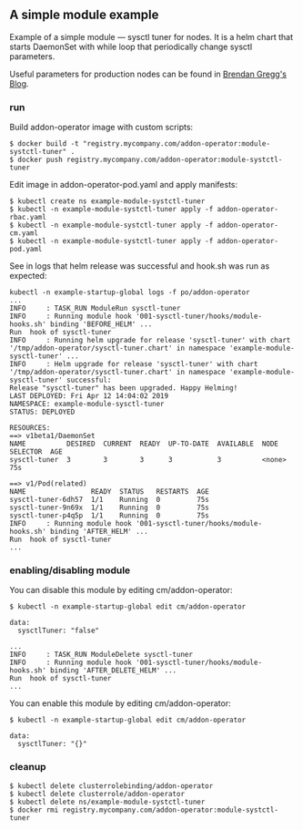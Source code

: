 ## A simple module example

Example of a simple module — sysctl tuner for nodes. It is a helm chart
that starts DaemonSet with while loop that periodically change sysctl 
parameters.

Useful parameters for production nodes can be found in [Brendan Gregg's Blog](http://www.brendangregg.com/blog/2017-12-31/reinvent-netflix-ec2-tuning.html).

### run

Build addon-operator image with custom scripts:

```
$ docker build -t "registry.mycompany.com/addon-operator:module-systctl-tuner" .
$ docker push registry.mycompany.com/addon-operator:module-systctl-tuner
```

Edit image in addon-operator-pod.yaml and apply manifests:

```
$ kubectl create ns example-module-systctl-tuner
$ kubectl -n example-module-systctl-tuner apply -f addon-operator-rbac.yaml
$ kubectl -n example-module-systctl-tuner apply -f addon-operator-cm.yaml
$ kubectl -n example-module-systctl-tuner apply -f addon-operator-pod.yaml
```

See in logs that helm release was successful and hook.sh was run as expected:

```
kubectl -n example-startup-global logs -f po/addon-operator
...
INFO     : TASK_RUN ModuleRun sysctl-tuner
INFO     : Running module hook '001-sysctl-tuner/hooks/module-hooks.sh' binding 'BEFORE_HELM' ...
Run  hook of sysctl-tuner
INFO     : Running helm upgrade for release 'sysctl-tuner' with chart '/tmp/addon-operator/sysctl-tuner.chart' in namespace 'example-module-sysctl-tuner' ...
INFO     : Helm upgrade for release 'sysctl-tuner' with chart '/tmp/addon-operator/sysctl-tuner.chart' in namespace 'example-module-sysctl-tuner' successful:
Release "sysctl-tuner" has been upgraded. Happy Helming!
LAST DEPLOYED: Fri Apr 12 14:04:02 2019
NAMESPACE: example-module-sysctl-tuner
STATUS: DEPLOYED

RESOURCES:
==> v1beta1/DaemonSet
NAME          DESIRED  CURRENT  READY  UP-TO-DATE  AVAILABLE  NODE SELECTOR  AGE
sysctl-tuner  3        3        3      3           3          <none>         75s

==> v1/Pod(related)
NAME                READY  STATUS   RESTARTS  AGE
sysctl-tuner-6dh57  1/1    Running  0         75s
sysctl-tuner-9n69x  1/1    Running  0         75s
sysctl-tuner-p4q5p  1/1    Running  0         75s
INFO     : Running module hook '001-sysctl-tuner/hooks/module-hooks.sh' binding 'AFTER_HELM' ...
Run  hook of sysctl-tuner
...
```

### enabling/disabling module

You can disable this module by editing cm/addon-operator:

```
$ kubectl -n example-startup-global edit cm/addon-operator

data:
  sysctlTuner: "false"
```

```
...
INFO     : TASK_RUN ModuleDelete sysctl-tuner
INFO     : Running module hook '001-sysctl-tuner/hooks/module-hooks.sh' binding 'AFTER_DELETE_HELM' ...
Run  hook of sysctl-tuner
...
```

You can enable this module by editing cm/addon-operator:

```
$ kubectl -n example-startup-global edit cm/addon-operator

data:
  sysctlTuner: "{}"
```


### cleanup

```
$ kubectl delete clusterrolebinding/addon-operator
$ kubectl delete clusterrole/addon-operator
$ kubectl delete ns/example-module-systctl-tuner
$ docker rmi registry.mycompany.com/addon-operator:module-systctl-tuner
```
